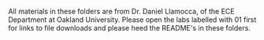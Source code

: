 All materials in these folders are from Dr. Daniel Llamocca, of the ECE Department at Oakland University.
Please open the labs labelled with 01 first for links to file downloads and please heed the README's in these folders.